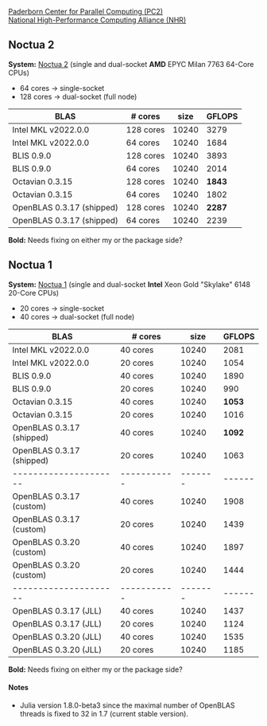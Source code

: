 [Paderborn Center for Parallel Computing (PC2)](https://pc2.uni-paderborn.de/)    
[National High-Performance Computing Alliance (NHR)](https://www.nhr-verein.de/)

## Noctua 2

**System:** [Noctua 2](https://pc2.uni-paderborn.de/hpc-services/available-systems/noctua2) (single and dual-socket **AMD** EPYC Milan 7763 64-Core CPUs)
* 64 cores -> single-socket
* 128 cores -> dual-socket (full node)

| BLAS | # cores | size | GFLOPS |
|---------------------|-----------|-------|------|
| Intel MKL v2022.0.0 | 128 cores | 10240 | 3279 |
| Intel MKL v2022.0.0 | 64 cores  | 10240 | 1684 |
| BLIS 0.9.0          | 128 cores | 10240 | 3893 |
| BLIS 0.9.0          | 64 cores  | 10240 | 2014 |
| Octavian 0.3.15     | 128 cores | 10240 | **1843** |
| Octavian 0.3.15     | 64 cores  | 10240 | 1802 |
| OpenBLAS 0.3.17 (shipped)     | 128 cores | 10240 | **2287** |
| OpenBLAS 0.3.17 (shipped)     | 64 cores  | 10240 | 2239 |

**Bold:** Needs fixing on either my or the package side?

## Noctua 1

**System:** [Noctua 1](https://pc2.uni-paderborn.de/hpc-services/available-systems/noctua1) (single and dual-socket **Intel** Xeon Gold "Skylake" 6148 20-Core CPUs)
* 20 cores -> single-socket
* 40 cores -> dual-socket (full node)

| BLAS | # cores | size | GFLOPS |
|---------------------|-----------|-------|------|
| Intel MKL v2022.0.0 | 40 cores | 10240 | 2081 |
| Intel MKL v2022.0.0 | 20 cores  | 10240 | 1054 |
| BLIS 0.9.0          | 40 cores | 10240 | 1890 |
| BLIS 0.9.0          | 20 cores  | 10240 | 990 |
| Octavian 0.3.15     | 40 cores | 10240 | **1053** |
| Octavian 0.3.15     | 20 cores  | 10240 | 1016 |
| OpenBLAS 0.3.17 (shipped)    | 40 cores | 10240 | **1092** |
| OpenBLAS 0.3.17 (shipped)     | 20 cores  | 10240 | 1063 |
|---------------------|-----------|-------|------|
| OpenBLAS 0.3.17 (custom)    | 40 cores | 10240 | 1908 |
| OpenBLAS 0.3.17 (custom)     | 20 cores  | 10240 | 1439 |
| OpenBLAS 0.3.20 (custom)    | 40 cores | 10240 | 1897 |
| OpenBLAS 0.3.20 (custom)     | 20 cores  | 10240 | 1444 |
|---------------------|-----------|-------|------|
| OpenBLAS 0.3.17 (JLL)    | 40 cores | 10240 | 1437 |
| OpenBLAS 0.3.17 (JLL)     | 20 cores  | 10240 | 1124 |
| OpenBLAS 0.3.20 (JLL)    | 40 cores | 10240 | 1535 |
| OpenBLAS 0.3.20 (JLL)     | 20 cores  | 10240 | 1185 |

**Bold:** Needs fixing on either my or the package side?

#### Notes
* Julia version 1.8.0-beta3 since the maximal number of OpenBLAS threads is fixed to 32 in 1.7 (current stable version).
